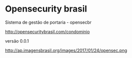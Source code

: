 # Opensecurity brasil

Sistema de gestão de portaria - opensecbr

http://opensecuritybrasil.com/condominio

versão 0.0.1

http://ap.imagensbrasil.org/images/2017/01/24/opensec.png
